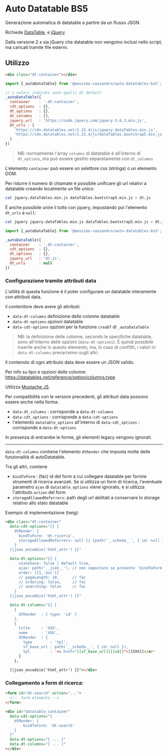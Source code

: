 # Auto Datatable BS5

Generazione automatica di datatable a partire da un flusso JSON.

Richiede [DataTable](https://datatables.net/), e [jQuery](https://jquery.com/).

Dalla versione 2.x sia jQuery che datatable non vengoino inclusi nello script, ma caricati tramite file esterni.

## Utilizzo
```html
<div class="dt-container"></div>
```

```js
import {_autoDataTable} from '@massimo-cassandro/auto-datatables-bs5';

// i valori indicati sono quelli di default
_autoDataTable({
  container    : '.dt-container',
  cdt_options  : {},
  dt_options   : {},
  dt_columns   : [],
  jquery_url   : 'https://code.jquery.com/jquery-3.6.3.min.js',
  dt_urls : [
    'https://cdn.datatables.net/1.13.4/js/jquery.dataTables.min.js', 
    'https://cdn.datatables.net/1.13.4/js/dataTables.bootstrap5.min.js'
  ]
})
```
> NB: normalmente l'array `columns` di datatable è all'interno di `dt_options`, ma può essere gestito separatamente con `dt_columns`

L'elemento `container` può essere un selettore css (stringa) o un elemento DOM.

Per ridurre il numero di chiamate è possibile unificare gli url relativi a datatable creando localmente un file unico:

```bash
cat jquery.dataTables.min.js dataTables.bootstrap5.min.js > dt.js
```

È anche possibile unire il tutto con jquery, impostando poi l'elemento `dt_urls` a `null`:

```bash
cat jquery jquery.dataTables.min.js dataTables.bootstrap5.min.js > dt.js
```

```js
import {_autoDataTable} from '@massimo-cassandro/auto-datatables-bs5';

_autoDataTable({
  container    : '.dt-container',
  cdt_options  : {},
  dt_options   : {},
  jquery_url   : 'dt.js',
  dt_urls      : null
})
```


### Configurazione tramite attributi data

L'utilità di questa funzione è il poter configurare un datatable interamente con attributi data.

il contenitore deve avere gli attributi:

* `data-dt-columns`   definizione delle colonne datatable
* `data-dt-options`   opzioni datatable
* `data-cdt-options`  opzioni per la funzione `creaDT` di `_autoDataTable`

> NB: la definizione delle colonne, secondo le specifiche datatable, sono all'interno delle opzioni (`data-dt-options`). È quindi possibile inserile anche in questo elemento, ma, in caso di conflitti, i valori in `data-dt-columns` prevarranno sugli altri.

Il contenuto di ogni attributo data deve essere un JSON valido.

Per info su tipo e opzioni delle colonne: <https://datatables.net/reference/option/columns.type>

Utilizza [Mustache JS](https://github.com/janl/mustache.js/).


Per compatibilità con le versioni precedenti, gli attributi data possono essere anche nella forma:

* `data-dt_columns`  : corrisponde a `data-dt-columns`
* `data-cdt_options` : corrisponde a `data-cdt-options`
* l'elemento `datatable_options` all'interno di `data-cdt_options` : corrisponde a `data-dt-options`

In presenza di entrambe le forme, gli elementi legacy vengono ignorati.

***

`data-dt-columns` contiene l'elemento `dtRender` che imposta molte delle funzionalità di autoDatatable.

Tra gli altri, contiene

- `bindToForm` : (fac) id del form a cui collegare datatable per fornire strumenti di ricerca avanzati. Se si utilizza un form di ricerca, l'eventuale parametro `ajax` di `datatable_options` viene ignorato, e si utilizza l'attributo `action` del form
- `storageAllowedReferrers`: path degli url abilitati a conservare lo storage relativo allo stato datatable

Esempio di implementazione (twig):

```html
<div class="dt-container"
  data-cdt-options="{{ {
    dtRender: {
      bindToForm: 'dt-ricerca',
      storageAllowedReferrers: null || [path('__scheda__', { id: null })]
    }
  }|json_encode|e('html_attr') }}" 

  data-dt-options="{{ {
      stateSave: false | default true,
      ajax: path('__json__'), // non impostare se presente `bindToForm`
      order: [[1,'asc']]
      // pageLength: 10,      // fac
      // ordering: false,     // fac
      // searching: false     // fac
    }
  }|json_encode|e('html_attr') }}" 

  data-dt-columns="{{ [
    {
      dtRender  : { type: 'id' }
    },
    {
      title     : 'XXX',
      name      : 'XXX',
      dtRender  : {
        type        : 'tpl',
        sf_base_url : path('__scheda__', { id: null }),
        tpl         : '<a href="[[sf_base_url]][[id]]">[[XXX]]</a>'
      }
    },
  
  ]|json_encode|e('html_attr') }}"></div>
```

### Collegamento a form di ricerca:

```html
<form id="dt-search" action="..."> 
  <!-- form elements -->
</form>

<div id="datatable_container"
  data-cdt-options="{ 
    dtRender: {
        bindToForm: 'dt-search'
    }
  }"
  data-dt-options="{ ... }"
  data-dt-columns="[ ... ]"
></div>
```
